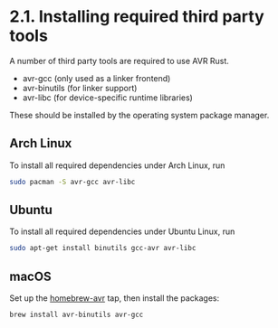 # 2.1. Installing required third party tools


A number of third party tools are required to use AVR Rust.

* avr-gcc (only used as a linker frontend)
* avr-binutils (for linker support)
* avr-libc (for device-specific runtime libraries)

These should be installed by the operating system package manager.

## Arch Linux

To install all required dependencies under Arch Linux, run

```bash
sudo pacman -S avr-gcc avr-libc
```

## Ubuntu

To install all required dependencies under Ubuntu Linux, run

```bash
sudo apt-get install binutils gcc-avr avr-libc
```

## macOS

Set up the [homebrew-avr][] tap, then install the packages:

```bash
brew install avr-binutils avr-gcc
```

[homebrew-avr]: https://github.com/osx-cross/homebrew-avr
